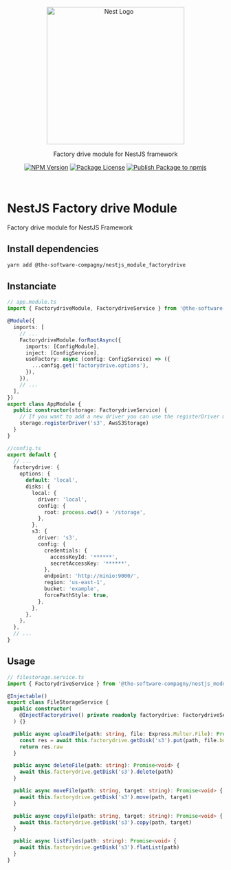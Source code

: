 <p align="center">
  <a href="http://nestjs.com/" target="blank">
    <img src="https://nestjs.com/img/logo_text.svg" width="320" alt="Nest Logo" />
  </a>
</p>

<p align="center">
  Factory drive module for NestJS framework
</p>

<p align="center">
  <a href="https://www.npmjs.com/org/The-Software-Compagny"><img src="https://img.shields.io/npm/v/@the-software-compagny/nestjs_module_factorydrive.svg" alt="NPM Version" /></a>
  <a href="https://www.npmjs.com/org/The-Software-Compagny"><img src="https://img.shields.io/npm/l/@the-software-compagny/nestjs_module_factorydrive.svg" alt="Package License" /></a>
  <a href="https://github.com/The-Software-Compagny/nestjs_module_rcon/actions/workflows/ci.yml"><img src="https://github.com/The-Software-Compagny/nestjs_module_factorydrive/actions/workflows/ci.yml/badge.svg" alt="Publish Package to npmjs" /></a>
</p>
<br>

# NestJS Factory drive Module
Factory drive module for NestJS Framework

## Install dependencies
```bash
yarn add @the-software-compagny/nestjs_module_factorydrive
```
## Instanciate
```ts
// app.module.ts
import { FactorydriveModule, FactorydriveService } from '@the-software-compagny/nestjs_module_factorydrive'

@Module({
  imports: [
    // ...
    FactorydriveModule.forRootAsync({
      imports: [ConfigModule],
      inject: [ConfigService],
      useFactory: async (config: ConfigService) => ({
        ...config.get('factorydrive.options'),
      }),
    }),
    // ...
  ],
})
export class AppModule {
  public constructor(storage: FactorydriveService) {
    // If you want to add a new driver you can use the registerDriver method
    storage.registerDriver('s3', AwsS3Storage)
  }
}

//config.ts
export default {
  // ...
  factorydrive: {
    options: {
      default: 'local',
      disks: {
        local: {
          driver: 'local',
          config: {
            root: process.cwd() + '/storage',
          },
        },
        s3: {
          driver: 's3',
          config: {
            credentials: {
              accessKeyId: '******',
              secretAccessKey: '******',
            },
            endpoint: 'http://minio:9000/',
            region: 'us-east-1',
            bucket: 'example',
            forcePathStyle: true,
          },
        },
      },
    },
  },
  // ...
}
```
## Usage
```ts
// filestorage.service.ts
import { FactorydriveService } from '@the-software-compagny/nestjs_module_factorydrive'

@Injectable()
export class FileStorageService {
  public constructor(
    @InjectFactorydrive() private readonly factorydrive: FactorydriveService,
  ) {}

  public async uploadFile(path: string, file: Express.Multer.File): Promise<string> {
    const res = await this.factorydrive.getDisk('s3').put(path, file.buffer)
    return res.raw
  }

  public async deleteFile(path: string): Promise<void> {
    await this.factorydrive.getDisk('s3').delete(path)
  }

  public async moveFile(path: string, target: string): Promise<void> {
    await this.factorydrive.getDisk('s3').move(path, target)
  }

  public async copyFile(path: string, target: string): Promise<void> {
    await this.factorydrive.getDisk('s3').copy(path, target)
  }

  public async listFiles(path: string): Promise<void> {
    await this.factorydrive.getDisk('s3').flatList(path)
  }
}
```
